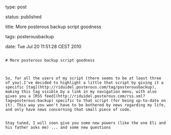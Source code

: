 type: post
status: published
title: More posterous backup script goodness
tags: posterousbackup
date: Tue Jul 20 11:51:28 CEST 2010
~~~~~~
# More posterous backup script goodness

So, for all the users of my script (there seems to be at least three of you).I've decided to highlight a little that script by giving it a specific [tag](http://riduidel.posterous.com/tag/posterousbackup), making this tag visible by a link in my navigation menu, with also gives you a [RSS feed](http://riduidel.posterous.com/rss.xml?tag=posterous-backup) specific to that script (for being up-to-date on it). This way you won't have to be bothered by news regarding my life, and only have news concerning that small piece of code.  


Stay tuned, I will soon give you some new powers (like the one Eli and his father asks me) ... and some new questions